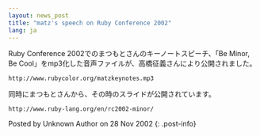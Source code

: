 ```yaml
---
layout: news_post
title: "matz's speech on Ruby Conference 2002"
lang: ja
---
```


Ruby Conference 2002でのまつもとさんのキーノートスピーチ、「Be Minor, Be
Cool」をmp3化した音声ファイルが、高橋征義さんにより公開されました。

    http://www.rubycolor.org/matzkeynotes.mp3

同時にまつもとさんから、その時のスライドが公開されています。

    http://www.ruby-lang.org/en/rc2002-minor/

Posted by Unknown Author on 28 Nov 2002
{: .post-info}

